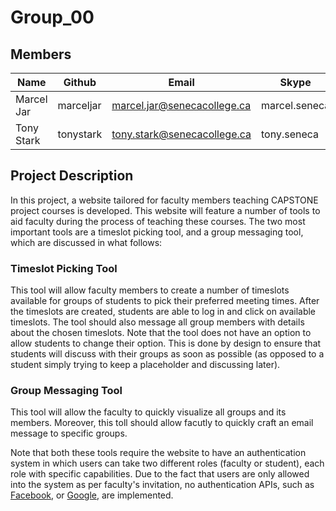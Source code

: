 # Group_00

## Members
| Name        | Github    | Email                       | Skype         |
| ----------- | --------- | --------------------------- | ------------- |
| Marcel Jar  | marceljar | marcel.jar@senecacollege.ca | marcel.seneca |
| Tony Stark  | tonystark | tony.stark@senecacollege.ca | tony.seneca   |

## Project Description
In this project, a website tailored for faculty members teaching CAPSTONE project courses is developed. This website will feature a number of tools to aid faculty during the process of teaching these courses. The two most important tools are a timeslot picking tool, and a group messaging tool, which are discussed in what follows:

### Timeslot Picking Tool
This tool will allow faculty members to create a number of timeslots available for groups of students to pick their preferred meeting times. After the timeslots are created, students are able to log in and click on available timeslots. The tool should also message all group members with details about the chosen timeslots. Note that the tool does not have an option to allow students to change their option. This is done by design to ensure that students will discuss with their groups as soon as possible (as opposed to a student simply trying to keep a placeholder and discussing later).

### Group Messaging Tool
This tool will allow the faculty to quickly visualize all groups and its members. Moreover, this toll should allow facutly to quickly craft an email message to specific groups.

Note that both these tools require the website to have an authentication system in which users can take two different roles (faculty or student), each role with specific capabilities. Due to the fact that users are only allowed into the system as per faculty's invitation, no authentication APIs, such as [Facebook](https://developers.facebook.com/docs/facebook-login/), or [Google](https://developers.google.com/identity/sign-in/web/sign-in), are implemented.